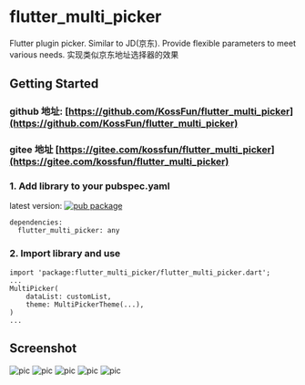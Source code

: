 # flutter_multi_picker

Flutter plugin picker. Similar to JD(京东). Provide flexible parameters to meet various needs.
实现类似京东地址选择器的效果

## Getting Started

### github 地址:  [https://github.com/KossFun/flutter_multi_picker](https://github.com/KossFun/flutter_multi_picker)
### gitee 地址 [https://gitee.com/kossfun/flutter_multi_picker](https://gitee.com/kossfun/flutter_multi_picker)

### 1. Add library to your pubspec.yaml
latest version: [![pub package](https://img.shields.io/pub/v/flutter_multi_picker.svg)](https://pub.dev/packages/flutter_multi_picker)
```
dependencies:
  flutter_multi_picker: any
```

### 2. Import library and use
```
import 'package:flutter_multi_picker/flutter_multi_picker.dart';
...
MultiPicker(
    dataList: customList,
    theme: MultiPickerTheme(...),
)
...

```

## Screenshot
![pic](screenshot/0.png)
![pic](screenshot/1.png)
![pic](screenshot/2.png)
![pic](screenshot/3.png)
![pic](screenshot/4.png)